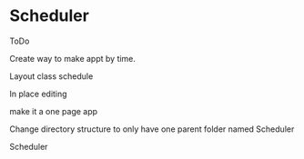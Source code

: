 Scheduler
=========
ToDo

Create way to make appt by time.

Layout class schedule

In place editing

make it a one page app

Change directory structure to only have one parent folder named Scheduler





Scheduler
